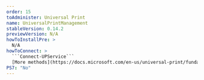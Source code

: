 ```yaml
---
order: 15
toAdminister: Universal Print
name: UniversalPrintManagement
stableVersion: 0.14.2
previewVersion: N/A
howToInstallPre: >
  N/A
howToConnect: >
  ```Connect-UPService```
  [More methods](https://docs.microsoft.com/en-us/universal-print/fundamentals/universal-print-powershell)
PS7: "No"
---
```

